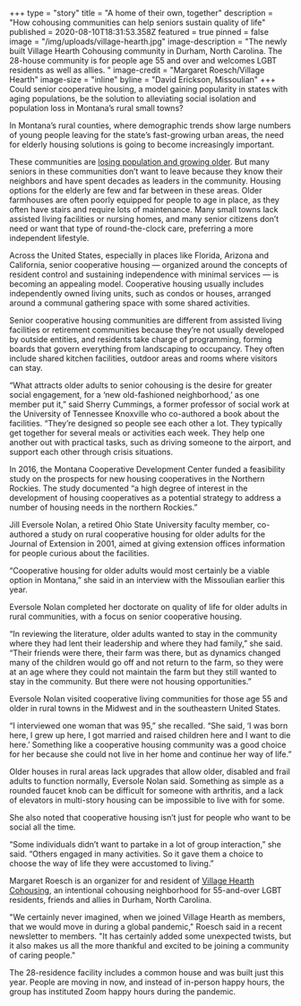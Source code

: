 +++
type = "story"
title = "A home of their own, together"
description = "How cohousing communities can help seniors sustain quality of life"
published = 2020-08-10T18:31:53.358Z
featured = true
pinned = false
image = "/img/uploads/village-hearth.jpg"
image-description = "The newly built Village Hearth Cohousing community in Durham, North Carolina. The 28-house community is for people age 55 and over and welcomes LGBT residents as well as allies. "
image-credit = "Margaret Roesch/Village Hearth"
image-size = "inline"
byline = "David Erickson, Missoulian"
+++
Could senior cooperative housing, a model gaining popularity in states with aging populations, be the solution to alleviating social isolation and population loss in Montana’s rural small towns?

In Montana’s rural counties, where demographic trends show large numbers of young people leaving for the state’s fast-growing urban areas, the need for elderly housing solutions is going to become increasingly important.

These communities are [losing population and growing older](https://montanafreepress.org/2019/08/30/montana-is-the-oldest-state-in-the-west-demographics-tell-the-tale/). But many seniors in these communities don’t want to leave because they know their neighbors and have spent decades as leaders in the community. Housing options for the elderly are few and far between in these areas. Older farmhouses are often poorly equipped for people to age in place, as they often have stairs and require lots of maintenance. Many small towns lack assisted living facilities or nursing homes, and many senior citizens don’t need or want that type of round-the-clock care, preferring a more independent lifestyle.

Across the United States, especially in places like Florida, Arizona and California, senior cooperative housing — organized around the concepts of resident control and sustaining independence with minimal services — is becoming an appealing model. Cooperative housing usually includes independently owned living units, such as condos or houses, arranged around a communal gathering space with some shared activities.

Senior cooperative housing communities are different from assisted living facilities or retirement communities because they’re not usually developed by outside entities, and residents take charge of programming, forming boards that govern everything from landscaping to occupancy. They often include shared kitchen facilities, outdoor areas and rooms where visitors can stay.

“What attracts older adults to senior cohousing is the desire for greater social engagement, for a ‘new old-fashioned neighborhood,’ as one member put it,” said Sherry Cummings, a former professor of social work at the University of Tennessee Knoxville who co-authored a book about the facilities. “They’re designed so people see each other a lot. They typically get together for several meals or activities each week. They help one another out with practical tasks, such as driving someone to the airport, and support each other through crisis situations.

In 2016, the Montana Cooperative Development Center funded a feasibility study on the prospects for new housing cooperatives in the Northern Rockies. The study documented “a high degree of interest in the development of housing cooperatives as a potential strategy to address a number of housing needs in the northern Rockies.”

Jill Eversole Nolan, a retired Ohio State University faculty member, co-authored a study on rural cooperative housing for older adults for the Journal of Extension in 2001, aimed at giving extension offices information for people curious about the facilities.

“Cooperative housing for older adults would most certainly be a viable option in Montana,” she said in an interview with the Missoulian earlier this year.

Eversole Nolan completed her doctorate on quality of life for older adults in rural communities, with a focus on senior cooperative housing.

“In reviewing the literature, older adults wanted to stay in the community where they had lent their leadership and where they had family,” she said. “Their friends were there, their farm was there, but as dynamics changed many of the children would go off and not return to the farm, so they were at an age where they could not maintain the farm but they still wanted to stay in the community. But there were not housing opportunities.”

Eversole Nolan visited cooperative living communities for those age 55 and older in rural towns in the Midwest and in the southeastern United States.

“I interviewed one woman that was 95,” she recalled. “She said, ‘I was born here, I grew up here, I got married and raised children here and I want to die here.’ Something like a cooperative housing community was a good choice for her because she could not live in her home and continue her way of life.”

Older houses in rural areas lack upgrades that allow older, disabled and frail adults to function normally, Eversole Nolan said. Something as simple as a rounded faucet knob can be difficult for someone with arthritis, and a lack of elevators in multi-story housing can be impossible to live with for some.

She also noted that cooperative housing isn’t just for people who want to be social all the time.

“Some individuals didn’t want to partake in a lot of group interaction,” she said. “Others engaged in many activities. So it gave them a choice to choose the way of life they were accustomed to living.”

Margaret Roesch is an organizer for and resident of [Village Hearth Cohousing](https://www.villagehearthcohousing.com/), an intentional cohousing neighborhood for 55-and-over LGBT residents, friends and allies in Durham, North Carolina.

"We certainly never imagined, when we joined Village Hearth as members, that we would move in during a global pandemic," Roesch said in a recent newsletter to members. "It has certainly added some unexpected twists, but it also makes us all the more thankful and excited to be joining a community of caring people."

The 28-residence facility includes a common house and was built just this year. People are moving in now, and instead of in-person happy hours, the group has instituted Zoom happy hours during the pandemic.